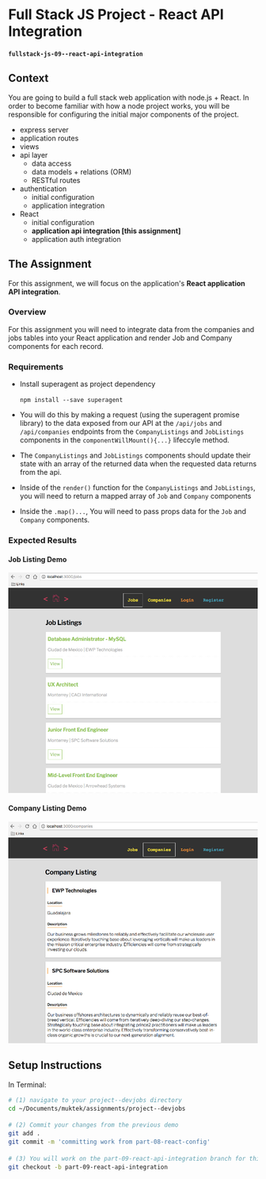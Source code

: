 # Full Stack JS Project - React API Integration
**`fullstack-js-09--react-api-integration`**


## Context
You are going to build a full stack web application with node.js + React. In order to become familiar with how a node project works, you will be responsible for configuring the  initial major components of the project.  

- express server
- application routes
- views
- api layer
  - data access
  - data models + relations (ORM)
  - RESTful routes
- authentication
  - initial configuration
  - application integration
- React
  - initial configuration
  - **application api integration [this assignment]**
  - application auth integration


## The Assignment
For this assignment, we will focus on the application's **React application API integration**.

###  Overview

For this assignment you will need to integrate data from the companies and jobs tables into your React application and render Job and Company components for each record.

###  Requirements

+ Install superagent as project dependency

  `npm install --save superagent`

+ You will do this by making a request (using the superagent promise library) to the data exposed from our API at the `/api/jobs` and `/api/companies` endpoints from the `CompanyListings` and `JobListings` components in the `componentWillMount(){...}` lifeccyle method.

- The `CompanyListings` and `JobListings` components should update their state with an array of the returned data when the requested data returns from the api.

- Inside of the `render()` function for the `CompanyListings` and `JobListings`, you will need to return a mapped array of `Job`  and `Company` components

- Inside the `.map()...`, You will need to pass props data for the `Job` and `Company` components.

### Expected Results

#### Job Listing Demo

![job listings](demos/job-listing-demo.png)

#### Company Listing Demo

![company listings](demos/company-listing-demo.png)




## Setup Instructions

In Terminal:

```sh
# (1) navigate to your project--devjobs directory
cd ~/Documents/muktek/assignments/project--devjobs

# (2) Commit your changes from the previous demo
git add .
git commit -m 'committing work from part-08-react-config'

# (3) You will work on the part-09-react-api-integration branch for this feature
git checkout -b part-09-react-api-integration

```
